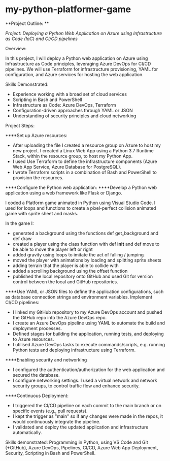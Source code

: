 # my-python-platformer-game

**Project Outline: **

_Project: Deploying a Python Web Application on Azure using Infrastructure as Code (IaC) and CI/CD pipelines_

Overview:

In this project, I will deploy a Python web application on Azure using Infrastructure as Code principles, leveraging Azure DevOps for CI/CD pipelines. We will use Terraform for infrastructure provisioning, YAML for configuration, and Azure services for hosting the web application.

Skills Demonstrated:

- Experience working with a broad set of cloud services
- Scripting in Bash and PowerShell
- Infrastructure as Code: Azure DevOps, Terraform
- Configuration-driven approaches through YAML or JSON
- Understanding of security principles and cloud networking

Project Steps:

****Set up Azure resources:
-  After uploading the file I created a resource group on Azure to host my new project. I created a Linux Web App using a Python 3.7 Runtime Stack, within the resource group, to host my Python App.
- I used Use Terraform to define the infrastructure components (Azure Web App Service, Azure Database for PostgreSQL).
- I wrote Terraform scripts in a combination of Bash and PowerShell to provision the resources.

****Configure the Python web application:
****Develop a Python web application using a web framework like Flask or Django.

I coded a Platform game animated in Python using Visual Studio Code. I used for loops and functions to create a pixel-perfect collision animated game with sprite sheet and masks. 

In the game I:
- generated a background using the functions def get_background and def draw
- created a player using the class function with def __init__ and def move to be able to move the player left or right
- added gravity using loops to imitate the act of falling / jumping
- moved the player with animations by loading and splitting sprite sheets
- adding terrain that the player is able to collide with
- added a scrolling background using the offset function
- published the local repository onto GitHub and used Git for version control between the local and GitHub repositories.

****Use YAML or JSON files to define the application configurations, such as database connection strings and environment variables.
Implement CI/CD pipelines:

- I linked my GitHub repository to my Azure DevOps account and pushed the GitHub repo into the Azure DevOps repo.
- I create an Azure DevOps pipeline using YAML to automate the build and deployment processes.
- Defined stages for building the application, running tests, and deploying to Azure resources.
- I utilised Azure DevOps tasks to execute commands/scripts, e.g. running Python tests and deploying infrastructure using Terraform.

****Enabling security and networking

- I configured the authentication/authorization for the web application and secured the database.
- I configure networking settings. I used a virtual network and network security groups, to control traffic flow and enhance security.


****Continuous Deployment:

- I triggered the CI/CD pipeline on each commit to the main branch or on specific events (e.g., pull requests).
- I kept the trigger as "main" so if any changes were made in the repos, it would continuously integrate the pipeline.
- I validated and deploy the updated application and infrastructure automatically.


Skills demonstrated: Programming in Python, using VS Code and Git (+GitHub), Azure DevOps, Pipelines, CI/CD, Azure Web App Deployment, Security, Scripting in Bash and PowerShell.

